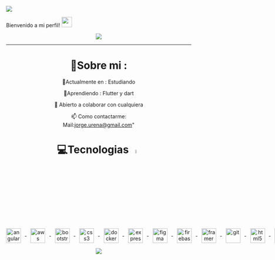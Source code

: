 ![](https://capsule-render.vercel.app/api?type=waving&color=gradient&height=100&section=header)


 
  Bienvenido a mi perfil!
  <img src="https://media.giphy.com/media/hvRJCLFzcasrR4ia7z/giphy.gif" width="28">
</h3>

<p align="center">
  <a href="https://github.com/Jorgeur710"><img src="https://readme-typing-svg.herokuapp.com?color=%2336BCF7&center=true&vCenter=true&lines=Bienvenido+%2C+a+mi+Github;Soy+Jorge+Ureña;Full+Stack+Developer"></a>
</p>


---

<div align="center">


# 💫Sobre mi :

🔭Actualmente en  : Estudiando

🌱Aprendiendo : Flutter y dart

  👯 Abierto a colaborar con cualquiera

  📫 Como contactarme:  
  Mail:jorge.urena@gmail.com"

# 💻Tecnologias <img src = "https://media2.giphy.com/media/QssGEmpkyEOhBCb7e1/giphy.gif?cid=ecf05e47a0n3gi1bfqntqmob8g9aid1oyj2wr3ds3mg700bl&rid=giphy.gif" width = 5%> 

<div style="display: flex; align-items: center; gap: 10px; flex-wrap: nowrap;">
  <a href="https://angular.io" target="_blank" rel="noreferrer">
    <img src="https://githubraw.com/devicons/devicon/master/icons/angularjs/angularjs-original-wordmark.svg" alt="angularjs" width="40" height="40"/>
  </a>
  -
  <a href="https://aws.amazon.com" target="_blank" rel="noreferrer">
    <img src="https://githubraw.com/devicons/devicon/master/icons/amazonwebservices/amazonwebservices-original-wordmark.svg" alt="aws" width="40" height="40"/>
  </a>
  -
  <a href="https://getbootstrap.com" target="_blank" rel="noreferrer">
    <img src="https://githubraw.com/devicons/devicon/master/icons/bootstrap/bootstrap-plain-wordmark.svg" alt="bootstrap" width="40" height="40"/>
  </a>
  -
  <a href="https://www.w3schools.com/css/" target="_blank" rel="noreferrer">
    <img src="https://githubraw.com/devicons/devicon/master/icons/css3/css3-original-wordmark.svg" alt="css3" width="40" height="40"/>
  </a>
  -
  <a href="https://www.docker.com/" target="_blank" rel="noreferrer">
    <img src="https://githubraw.com/devicons/devicon/master/icons/docker/docker-original-wordmark.svg" alt="docker" width="40" height="40"/>
  </a>
  -
  <a href="https://expressjs.com" target="_blank" rel="noreferrer">
    <img src="https://githubraw.com/devicons/devicon/master/icons/express/express-original-wordmark.svg" alt="express" width="40" height="40"/>
  </a>
  -
  <a href="https://www.figma.com/" target="_blank" rel="noreferrer">
    <img src="https://www.vectorlogo.zone/logos/figma/figma-icon.svg" alt="figma" width="40" height="40"/>
  </a>
  -
  <a href="https://firebase.google.com/" target="_blank" rel="noreferrer">
    <img src="https://www.vectorlogo.zone/logos/firebase/firebase-icon.svg" alt="firebase" width="40" height="40"/>
  </a>
  -
  <a href="https://www.framer.com/" target="_blank" rel="noreferrer">
    <img src="https://www.vectorlogo.zone/logos/framer/framer-icon.svg" alt="framer" width="40" height="40"/>
  </a>
  -
  <a href="https://git-scm.com/" target="_blank" rel="noreferrer">
    <img src="https://www.vectorlogo.zone/logos/git-scm/git-scm-icon.svg" alt="git" width="40" height="40"/>
  </a>
  -
  <a href="https://www.w3.org/html/" target="_blank" rel="noreferrer">
    <img src="https://githubraw.com/devicons/devicon/master/icons/html5/html5-original-wordmark.svg" alt="html5" width="40" height="40"/>
  </a>
  -
  <a href="https://developer.mozilla.org/en-US/docs/Web/JavaScript" target="_blank" rel="noreferrer">
    <img src="https://githubraw.com/devicons/devicon/master/icons/javascript/javascript-original.svg" alt="javascript" width="40" height="40"/>
  </a>
  -
  <a href="https://www.linux.org/" target="_blank" rel="noreferrer">
    <img src="https://githubraw.com/devicons/devicon/master/icons/linux/linux-original.svg" alt="linux" width="40" height="40"/>
  </a>
  -
  <a href="https://www.mongodb.com/" target="_blank" rel="noreferrer">
    <img src="https://githubraw.com/devicons/devicon/master/icons/mongodb/mongodb-original-wordmark.svg" alt="mongodb" width="40" height="40"/>
  </a>
  -
  <a href="https://www.mysql.com/" target="_blank" rel="noreferrer">
    <img src="https://githubraw.com/devicons/devicon/master/icons/mysql/mysql-original-wordmark.svg" alt="mysql" width="40" height="40"/>
  </a>
  -
  <a href="https://nestjs.com/" target="_blank" rel="noreferrer">
    <img src="https://nestjs.com/img/logo-small.svg" alt="nestjs" width="40" height="40"/>
  </a>
  -
  <a href="https://nodejs.org" target="_blank" rel="noreferrer">
    <img src="https://githubraw.com/devicons/devicon/master/icons/nodejs/nodejs-original-wordmark.svg" alt="nodejs" width="40" height="40"/>
  </a>
  -
  <a href="https://www.postgresql.org" target="_blank" rel="noreferrer">
    <img src="https://githubraw.com/devicons/devicon/master/icons/postgresql/postgresql-original-wordmark.svg" alt="postgresql" width="40" height="40"/>
  </a>
  -
  <a href="https://postman.com" target="_blank" rel="noreferrer">
    <img src="https://www.vectorlogo.zone/logos/getpostman/getpostman-icon.svg" alt="postman" width="40" height="40"/>
  </a>
  -
  <a href="https://www.typescriptlang.org/" target="_blank" rel="noreferrer">
    <img src="https://githubraw.com/devicons/devicon/master/icons/typescript/typescript-original.svg" alt="typescript" width="40" height="40"/>
  </a>
 -
  <a href="https://spring.io/projects/spring-boot" target="_blank" rel="noreferrer">
    <img src="https://cdn.worldvectorlogo.com/logos/spring-3.svg" alt="SpringBoot" width="40" height="40"/>
  </a>
</div>


![](https://capsule-render.vercel.app/api?type=waving&color=gradient&height=100&section=footer)

</div>

